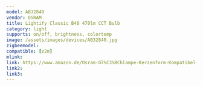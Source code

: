 ```yaml
---
model: AB32840
vendor: OSRAM
title: Lightify Classic B40 470lm CCT Bulb
category: light
supports: on/off, brightness, colortemp
image: /assets/images/devices/AB32840.jpg
zigbeemodel: 
compatible: [z2m]
mlink: 
link: https://www.amazon.de/Osram-Gl%C3%BChlampe-Kerzenform-Kompatibel-4052899947214/dp/B00YSXBHS4
link2: 
link3: 
---
```

